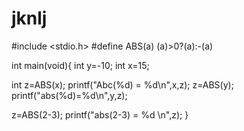 jknlj
=====

#include <stdio.h>
#define ABS(a) (a)>0?(a):-(a)

int main(void){
int y=-10;
int x=15;

int z=ABS(x);
printf("Abc(%d) = %d\n",x,z);
z=ABS(y);
printf("abs(%d)=%d\n",y,z);

z=ABS(2-3);
printf("abs(2-3) = %d \n",z);
}

